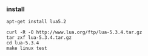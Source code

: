 ### install ###
    apt-get install lua5.2
    
    curl -R -O http://www.lua.org/ftp/lua-5.3.4.tar.gz
    tar zxf lua-5.3.4.tar.gz
    cd lua-5.3.4
    make linux test